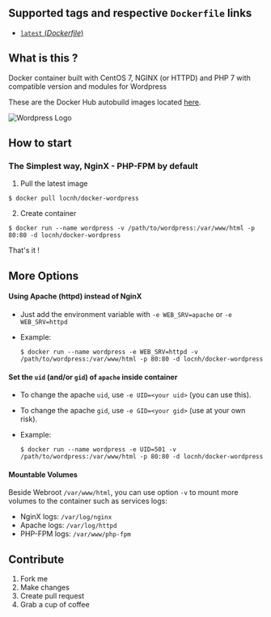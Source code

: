 ## Supported tags and respective `Dockerfile` links
* [`latest` (*Dockerfile*)](https://github.com/locnh/docker-wordpress/blob/master/Dockerfile)

## What is this ?
Docker container built with CentOS 7, NGINX (or HTTPD) and PHP 7 with compatible version and modules for Wordpress

These are the Docker Hub autobuild images located [here](https://hub.docker.com/r/locnh/docker-wordpress/).

![Wordpress Logo](https://s.w.org/about/images/logos/wordpress-logo-stacked-rgb.png)

## How to start
### The Simplest way, NginX - PHP-FPM by default
1. Pull the latest image

  ```
  $ docker pull locnh/docker-wordpress
  ```

2. Create container

  ```
  $ docker run --name wordpress -v /path/to/wordpress:/var/www/html -p 80:80 -d locnh/docker-wordpress
  ```

That's it !

## More Options

#### Using Apache (httpd) instead of NginX
- Just add the environment variable with `-e WEB_SRV=apache` or `-e WEB_SRV=httpd`
- Example:

  ```
  $ docker run --name wordpress -e WEB_SRV=httpd -v /path/to/wordpress:/var/www/html -p 80:80 -d locnh/docker-wordpress
  ```


#### Set the `uid` (and/or `gid`) of `apache` inside container
- To change the apache `uid`, use `-e UID=<your uid>` (you can use this).
- To change the apache `gid`, use `-e GID=<your gid>` (use at your own risk).
- Example:

  ```
  $ docker run --name wordpress -e UID=501 -v /path/to/wordpress:/var/www/html -p 80:80 -d locnh/docker-wordpress
  ```


#### Mountable Volumes
Beside Webroot `/var/www/html`, you can use option `-v` to mount more volumes to the container such as services logs:
- NginX logs:   `/var/log/nginx`
- Apache logs:  `/var/log/httpd`
- PHP-FPM logs: `/var/www/php-fpm`

## Contribute
1. Fork me
2. Make changes
3. Create pull request
4. Grab a cup of coffee
